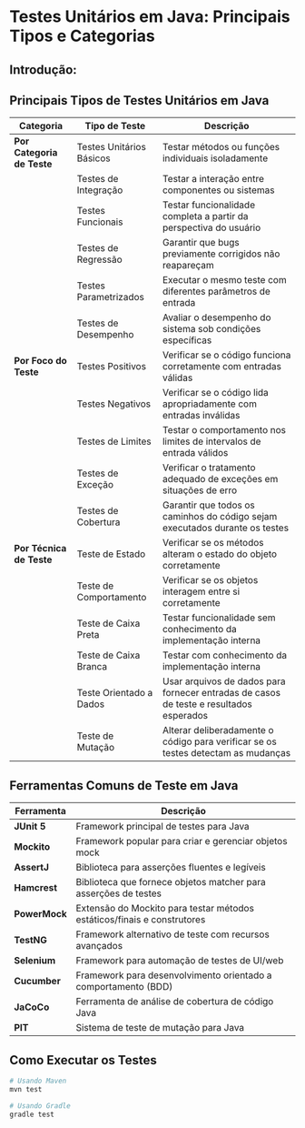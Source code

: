 # Testes Unitários em Java: Principais Tipos e Categorias

## Introdução:   
## Principais Tipos de Testes Unitários em Java

| Categoria | Tipo de Teste | Descrição |
|-----------|---------------|-----------|
| **Por Categoria de Teste** | Testes Unitários Básicos | Testar métodos ou funções individuais isoladamente |
| | Testes de Integração | Testar a interação entre componentes ou sistemas |
| | Testes Funcionais | Testar funcionalidade completa a partir da perspectiva do usuário |
| | Testes de Regressão | Garantir que bugs previamente corrigidos não reapareçam |
| | Testes Parametrizados | Executar o mesmo teste com diferentes parâmetros de entrada |
| | Testes de Desempenho | Avaliar o desempenho do sistema sob condições específicas |
| **Por Foco do Teste** | Testes Positivos | Verificar se o código funciona corretamente com entradas válidas |
| | Testes Negativos | Verificar se o código lida apropriadamente com entradas inválidas |
| | Testes de Limites | Testar o comportamento nos limites de intervalos de entrada válidos |
| | Testes de Exceção | Verificar o tratamento adequado de exceções em situações de erro |
| | Testes de Cobertura | Garantir que todos os caminhos do código sejam executados durante os testes |
| **Por Técnica de Teste** | Teste de Estado | Verificar se os métodos alteram o estado do objeto corretamente |
| | Teste de Comportamento | Verificar se os objetos interagem entre si corretamente |
| | Teste de Caixa Preta | Testar funcionalidade sem conhecimento da implementação interna |
| | Teste de Caixa Branca | Testar com conhecimento da implementação interna |
| | Teste Orientado a Dados | Usar arquivos de dados para fornecer entradas de casos de teste e resultados esperados |
| | Teste de Mutação | Alterar deliberadamente o código para verificar se os testes detectam as mudanças |

## Ferramentas Comuns de Teste em Java

| Ferramenta | Descrição |
|------------|-----------|
| **JUnit 5** | Framework principal de testes para Java |
| **Mockito** | Framework popular para criar e gerenciar objetos mock |
| **AssertJ** | Biblioteca para asserções fluentes e legíveis |
| **Hamcrest** | Biblioteca que fornece objetos matcher para asserções de testes |
| **PowerMock** | Extensão do Mockito para testar métodos estáticos/finais e construtores |
| **TestNG** | Framework alternativo de teste com recursos avançados |
| **Selenium** | Framework para automação de testes de UI/web |
| **Cucumber** | Framework para desenvolvimento orientado a comportamento (BDD) |
| **JaCoCo** | Ferramenta de análise de cobertura de código Java |
| **PIT** | Sistema de teste de mutação para Java |

## Como Executar os Testes

```bash
# Usando Maven
mvn test

# Usando Gradle
gradle test
```